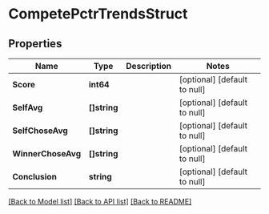 # CompetePctrTrendsStruct

## Properties
Name | Type | Description | Notes
------------ | ------------- | ------------- | -------------
**Score** | **int64** |  | [optional] [default to null]
**SelfAvg** | **[]string** |  | [optional] [default to null]
**SelfChoseAvg** | **[]string** |  | [optional] [default to null]
**WinnerChoseAvg** | **[]string** |  | [optional] [default to null]
**Conclusion** | **string** |  | [optional] [default to null]

[[Back to Model list]](../README.md#documentation-for-models) [[Back to API list]](../README.md#documentation-for-api-endpoints) [[Back to README]](../README.md)


